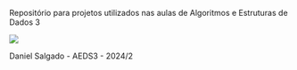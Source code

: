 Repositório para projetos utilizados nas aulas de Algoritmos e Estruturas de Dados 3

<img src = "https://static.wikia.nocookie.net/hollowknight/images/7/77/Screenshot_HK_Traitor_Lord_04.png/revision/latest/scale-to-width-down/1000?cb=20220728041211&path-prefix=pt">

Daniel Salgado - AEDS3 - 2024/2

